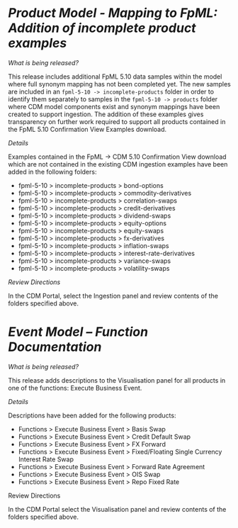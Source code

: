 # *Product Model - Mapping to FpML: Addition of incomplete product examples*

_What is being released?_

This release includes additional FpML 5.10 data samples within the model where full synonym mapping has not been completed yet.  The new samples are included in an `fpml-5-10 -> incomplete-products` folder in order to identify them separately to samples in the `fpml-5-10 -> products` folder where CDM model components exist and synonym mappings have been created to support ingestion.  The addition of these examples gives transparency on further work required to support all products contained in the FpML 5.10 Confirmation View Examples download.

_Details_

Examples contained in the FpML -> CDM 5.10 Confirmation View download which are not contained in the existing CDM ingestion examples have been added in the following folders:

- fpml-5-10 > incomplete-products > bond-options
- fpml-5-10 > incomplete-products > commodity-derivatives
- fpml-5-10 > incomplete-products > correlation-swaps
- fpml-5-10 > incomplete-products > credit-derivatives
- fpml-5-10 > incomplete-products > dividend-swaps
- fpml-5-10 > incomplete-products > equity-options
- fpml-5-10 > incomplete-products > equity-swaps
- fpml-5-10 > incomplete-products > fx-derivatives
- fpml-5-10 > incomplete-products > inflation-swaps
- fpml-5-10 > incomplete-products > interest-rate-derivatives
- fpml-5-10 > incomplete-products > variance-swaps
- fpml-5-10 > incomplete-products > volatility-swaps

_Review Directions_

In the CDM Portal, select the Ingestion panel and review contents of the folders specified above.

# *Event Model – Function Documentation*

_What is being released?_

This release adds descriptions to the Visualisation panel for all products in one of the functions: Execute Business Event.

_Details_

Descriptions have been added for the following products:

- Functions > Execute Business Event > Basis Swap
- Functions > Execute Business Event > Credit Default Swap
- Functions > Execute Business Event > FX Forward
- Functions > Execute Business Event > Fixed/Floating Single Currency Interest Rate Swap
- Functions > Execute Business Event > Forward Rate Agreement
- Functions > Execute Business Event > OIS Swap
- Functions > Execute Business Event > Repo Fixed Rate

Review Directions

In the CDM Portal select the Visualisation panel and review contents of the folders specified above.
